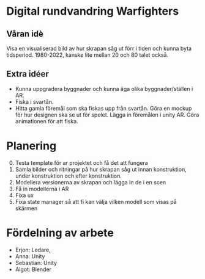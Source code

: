 # Digital rundvandring Warfighters
## Våran idè
Visa en visualiserad bild av hur skrapan såg ut förr i tiden och kunna byta tidsperiod. 1980-2022, kanske lite mellan 20 och 80 talet också.

## Extra idéer
* Kunna uppgradera byggnader och kunna äga olika byggnader/ställen i AR. 
* Fiska i svartån. 
* Hitta gamla föremål som ska fiskas upp från svartån. Göra en mockup för hur designen ska se ut för spelet. Lägga in föremålen i unity AR. Göra animationen för att fiska.  


# Planering
0. Testa template för ar projektet och få det att fungera 
1. Samla bilder och ritningar på hur skrapan såg ut innan konstruktion, under konstruktion och efter konstruktion. 
2. Modellera versionerna av skrapan och lägga in de i en scen 
3. Få in modellerna i AR
4. Fixa ux 
5. Fixa state manager så att fi kan välja vilken modell som visas på skärmen 

# Fördelning av arbete
* Erjon: Ledare,  
* Anna: Unity
* Sebastian:  Unity
* Algot: Blender 
